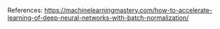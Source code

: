 References:
https://machinelearningmastery.com/how-to-accelerate-learning-of-deep-neural-networks-with-batch-normalization/
